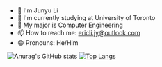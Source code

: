 ### 
- 👨 I'm Junyu Li
- 📖 I'm currently studying at University of Toronto
- 🌱 My major is Computer Engineering
- 📫 How to reach me: ericli.jy@outlook.com
- 😄 Pronouns: He/Him


![Anurag's GitHub stats](https://jy-github-readme.vercel.app/api?username=ericjyli&theme=tokyonight&show_icons=true&count_private=true)
[![Top Langs](https://jy-github-readme.vercel.app/api/top-langs/?username=ericjyli&theme=tokyonight&count_private=true)](https://github.com/ericjyli/github-readme-stats)


<!--
**ericjyli/ericjyli** is a ✨ _special_ ✨ repository because its `README.md` (this file) appears on your GitHub profile.

Here are some ideas to get you started:

- 🔭 I’m currently working on ...
- 🌱 I’m currently learning ...
- 👯 I’m looking to collaborate on ...
- 🤔 I’m looking for help with ...
- 💬 Ask me about ...
- 📫 How to reach me: ...
- 😄 Pronouns: ...
- ⚡ Fun fact: ...
-->
